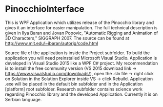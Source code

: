 # PinocchioInterface
This is WPF Application which utilizes release of the Pinocchio library and
gives it an interface for easier manipulation.
The full technical description is given in Ilya Baran and Jovan Popovic,
"Automatic Rigging and Animation of 3D Characters," SIGGRAPH 2007.
The source can be found at http://www.mit.edu/~ibaran/autorig/code.html

Source file of the application is inside the Project subfolder. To build the application
you will need preinstalled Microsoft Visual Studio. Application is developed in 
Visual Studio 2015 like a WPF C# project. My recommendation is to install the free community version 
(VS 2015 download link -> https://www.visualstudio.com/downloads/),
open the .sln file -> right click on Solution in the Solution Explorer inside VS -> click Rebuild.
Application .exe will be placed in the default bin subfolder and in the Application [platform] root subfolder.
Research subfolder contains science work regarding Pinocchio library and the developed Application.
Currently it is on Serbian language.


